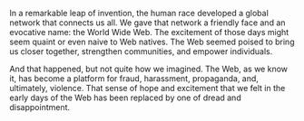 In a remarkable leap of invention, the human race developed a global network that connects us all. We gave that network a friendly face and an evocative name: the World Wide Web. The excitement of those days might seem quaint or even naive to Web natives. The Web seemed poised to bring us closer together, strengthen communities, and empower individuals.

And that happened, but not quite how we imagined. The Web, as we know it, has become a platform for fraud, harassment, propaganda, and, ultimately, violence. That sense of hope and excitement that we felt in the early days of the Web has been replaced by one of dread and disappointment.
